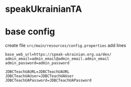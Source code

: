 # speakUkrainianTA

# base config

create file `src/main/resources/config.properties` add lines

```properties
base_web_url=https://speak-ukrainian.org.ua/dev/
admin_email=admin_email@admin_email.admin_email
admin_password=admin_password

JDBCTeachUAURL=JDBCTeachUAURL
JDBCTeachUAUser=JDBCTeachUAUser
JDBCTeachUAPassword=JDBCTeachUAPassword
```